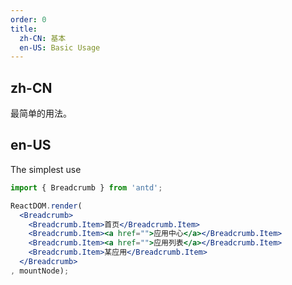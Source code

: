 ```yaml
---
order: 0
title:   
  zh-CN: 基本
  en-US: Basic Usage
---
```


## zh-CN

最简单的用法。

## en-US

The simplest use

````jsx
import { Breadcrumb } from 'antd';

ReactDOM.render(
  <Breadcrumb>
    <Breadcrumb.Item>首页</Breadcrumb.Item>
    <Breadcrumb.Item><a href="">应用中心</a></Breadcrumb.Item>
    <Breadcrumb.Item><a href="">应用列表</a></Breadcrumb.Item>
    <Breadcrumb.Item>某应用</Breadcrumb.Item>
  </Breadcrumb>
, mountNode);
````
